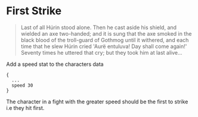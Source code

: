 # First Strike

> Last of all Húrin stood alone. Then he cast aside his shield, and wielded an axe two-handed; and it is sung that the axe smoked in the black blood of the troll-guard of Gothmog until it withered, and each time that he slew Húrin cried 'Aurë entuluva! Day shall come again!' Seventy times he uttered that cry; but they took him at last alive...

Add a speed stat to the characters data

```
{
  ...
  speed 30
}
```

The character in a fight with the greater speed should be the first to strike i.e they hit first.

